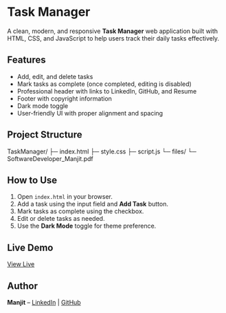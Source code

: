 # Task Manager

A clean, modern, and responsive **Task Manager** web application built with HTML, CSS, and JavaScript to help users track their daily tasks effectively.

## Features

- Add, edit, and delete tasks
- Mark tasks as complete (once completed, editing is disabled)
- Professional header with links to LinkedIn, GitHub, and Resume
- Footer with copyright information
- Dark mode toggle
- User-friendly UI with proper alignment and spacing

## Project Structure

TaskManager/
├─ index.html
├─ style.css
├─ script.js
└─ files/
└─ SoftwareDeveloper_Manjit.pdf

## How to Use

1. Open `index.html` in your browser.
2. Add a task using the input field and **Add Task** button.
3. Mark tasks as complete using the checkbox.
4. Edit or delete tasks as needed.
5. Use the **Dark Mode** toggle for theme preference.

## Live Demo

[View Live](https://ermanjit1991.github.io/TaskManager/)

## Author

**Manjit** – [LinkedIn](https://linkedin.com/in/manjit-30389778) | [GitHub](https://github.com/ermanjit1991)
